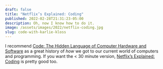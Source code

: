 ```yaml
---
draft: false
title: "Netflix’s Explained: Coding"
published: 2022-02-28T21:31:23-05:00
description: Oh, now I know how to do it.
image: /assets/images/2022/netflix-coding.jpg
slug: code-with-karlie-kloss
---
```

I recommend [Code: The Hidden Language of Computer Hardware and Software](https://www.microsoftpressstore.com/store/code-the-hidden-language-of-computer-hardware-and-software-9780735611313) as a great history of _how_ we got to our current world of computers and programming. If you want the < 30 minute version, [Netflix’s Explained: Coding](https://www.imdb.com/title/tt11167964/) is pretty good too.